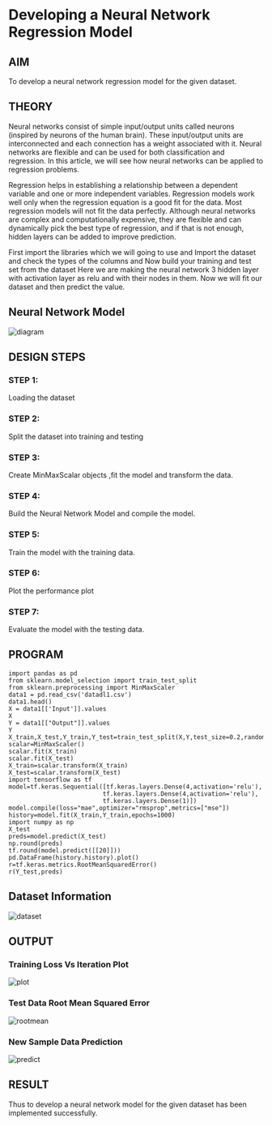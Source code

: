 # Developing a Neural Network Regression Model

## AIM

To develop a neural network regression model for the given dataset.

## THEORY

Neural networks consist of simple input/output units called neurons (inspired by neurons of the human brain). These input/output units are interconnected and each connection has a weight associated with it. Neural networks are flexible and can be used for both classification and regression. In this article, we will see how neural networks can be applied to regression problems.

Regression helps in establishing a relationship between a dependent variable and one or more independent variables. Regression models work well only when the regression equation is a good fit for the data. Most regression models will not fit the data perfectly. Although neural networks are complex and computationally expensive, they are flexible and can dynamically pick the best type of regression, and if that is not enough, hidden layers can be added to improve prediction.

First import the libraries which we will going to use and Import the dataset and check the types of the columns and Now build your training and test set from the dataset Here we are making the neural network 3 hidden layer with activation layer as relu and with their nodes in them. Now we will fit our dataset and then predict the value.

## Neural Network Model

![diagram](https://user-images.githubusercontent.com/75237886/187088165-0292532e-16ab-4e9f-8aed-ce3a1ec9a011.jpg)


## DESIGN STEPS

### STEP 1:

Loading the dataset

### STEP 2:

Split the dataset into training and testing

### STEP 3:

Create MinMaxScalar objects ,fit the model and transform the data.

### STEP 4:

Build the Neural Network Model and compile the model.

### STEP 5:

Train the model with the training data.

### STEP 6:

Plot the performance plot

### STEP 7:

Evaluate the model with the testing data.

## PROGRAM
```
import pandas as pd
from sklearn.model_selection import train_test_split
from sklearn.preprocessing import MinMaxScaler
data1 = pd.read_csv('datadl1.csv')
data1.head()
X = data1[['Input']].values
X
Y = data1[["Output"]].values
Y
X_train,X_test,Y_train,Y_test=train_test_split(X,Y,test_size=0.2,random_state=42)
scalar=MinMaxScaler()
scalar.fit(X_train)
scalar.fit(X_test)
X_train=scalar.transform(X_train)
X_test=scalar.transform(X_test)
import tensorflow as tf
model=tf.keras.Sequential([tf.keras.layers.Dense(4,activation='relu'),
                          tf.keras.layers.Dense(4,activation='relu'),
                          tf.keras.layers.Dense(1)])
model.compile(loss="mae",optimizer="rmsprop",metrics=["mse"])
history=model.fit(X_train,Y_train,epochs=1000)
import numpy as np
X_test
preds=model.predict(X_test)
np.round(preds)
tf.round(model.predict([[20]]))
pd.DataFrame(history.history).plot()
r=tf.keras.metrics.RootMeanSquaredError()
r(Y_test,preds)
```

## Dataset Information

![dataset](https://user-images.githubusercontent.com/75237886/187087553-3281fa32-1698-439c-b90c-9c0c2c9475ed.jpg)


## OUTPUT

### Training Loss Vs Iteration Plot

![plot](https://user-images.githubusercontent.com/75237886/187087575-0f9d5068-435c-4c90-b3cd-ac610b3fd5ac.jpg)


### Test Data Root Mean Squared Error

![rootmean](https://user-images.githubusercontent.com/75237886/187087584-f08788d1-2a5f-4ed5-98a7-18ef70d9dc52.jpg)


### New Sample Data Prediction

![predict](https://user-images.githubusercontent.com/75237886/187087597-03d355ee-403e-4f28-927e-77658c62ff21.jpg)


## RESULT

Thus to develop a neural network model for the given dataset has been implemented successfully.

